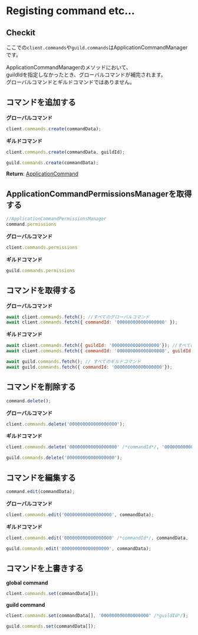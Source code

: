 # Registing command etc...

## Checkit  
ここでの`client.commands`や`guild.commands`はApplicationCommandManagerです。  
  
ApplicationCommandManagerのメソッドにおいて、  
guildIdを指定しなかったとき、グローバルコマンドが補完されます。  
グローバルコマンドとギルドコマンドではありません。

## コマンドを追加する  
**グローバルコマンド**  
```js
client.commands.create(commandData);
```  

**ギルドコマンド**  
```js
client.commands.create(commandData, guildId);
```  
```js
guild.commands.create(commandData);
```  

**Return**: [ApplicationCommand](https://github.com/Mametaro-discord/discord-slash-commands-v12/master/docs/classes/ApplicationCommand.md)    

## ApplicationCommandPermissionsManagerを取得する
```js
//ApplicationCommandPermissionsManager
command.permissions
```  
  
**グローバルコマンド**
```js
client.commands.permissions
```  
  
**ギルドコマンド**
```js
guild.commands.permissions
```  

## コマンドを取得する  
**グローバルコマンド**  
```js
await client.commands.fetch(); //すべてのグローバルコマンド
await client.commands.fetch({ commandId: '000000000000000000' }); 
```  
  
**ギルドコマンド**
```js
await client.commands.fetch({ guildId: '000000000000000000'}); //すべてのギルドコマンド
await client.commands.fetch({ commandId: '000000000000000000', guildId: '000000000000000000'});
```  
  
```js
await guild.commands.fetch(); // すべてのギルドコマンド
await guild.commands.fetch({ commandId: '000000000000000000'});
```  

## コマンドを削除する
```js
command.delete();
```  

**グローバルコマンド**
```js
client.commands.delete('000000000000000000');
```  
  
**ギルドコマンド**
```js
client.commands.delete('000000000000000000' /*commandId*/, '000000000000000000' /*guildId*/);
```  
  
```js
guild.commands.delete('000000000000000000');
```  

## コマンドを編集する
```js
command.edit(commandData);
```  
  
**グローバルコマンド**  
```js
client.commands.edit('000000000000000000', commandData);
```  
  
**ギルドコマンド**  
```js
client.commands.edit('000000000000000000' /*commandId*/, commandData, '000000000000000000' /*guildId*/);
```  
  
```js
guild.commands.edit('000000000000000000', commandData);
```

## コマンドを上書きする
**global command**
```js
client.commands.set(commandData[]);
```  
  
**guild command**
```js
client.commands.set(commandData[], '000000000000000000' /*guildId*/);
```  
  
```js
guild.commands.set(commandData[]);
```
